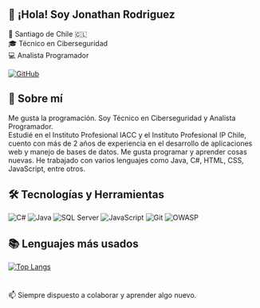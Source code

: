 ## 👋 ¡Hola! Soy Jonathan Rodriguez

📍 Santiago de Chile 🇨🇱  
🎓 Técnico en Ciberseguridad  
💻 Analista Programador

[![GitHub](https://img.shields.io/badge/GitHub-Jonaaxsic-181717?style=for-the-badge&logo=github&logoColor=white)](https://github.com/Jonaaxsic)

## 🧑 Sobre mí

Me gusta la programación. Soy Técnico en Ciberseguridad y Analista Programador.  
Estudié en el Instituto Profesional IACC y el Instituto Profesional IP Chile, cuento con más de 2 años de experiencia en el desarrollo de aplicaciones web y manejo de bases de datos.</small>
Me gusta programar y aprender cosas nuevas. He trabajado con varios lenguajes como Java, C#, HTML, CSS, JavaScript, entre otros.

## 🛠️ Tecnologías y Herramientas

![C#](https://img.shields.io/badge/C%23-239120?style=for-the-badge&logo=c-sharp&logoColor=white)
![Java](https://img.shields.io/badge/Java-007396?style=for-the-badge&logo=java&logoColor=white)
![SQL Server](https://img.shields.io/badge/Microsoft_SQL_Server-CC2927?style=for-the-badge&logo=microsoft-sql-server&logoColor=white)
![JavaScript](https://img.shields.io/badge/JavaScript-F7DF1E?style=for-the-badge&logo=javascript&logoColor=black)
![Git](https://img.shields.io/badge/Git-F05032?style=for-the-badge&logo=git&logoColor=white)
![OWASP](https://img.shields.io/badge/OWASP-0C2F63?style=for-the-badge&logo=owasp&logoColor=white)


## 📚 Lenguajes más usados

[![Top Langs](https://github-readme-stats.vercel.app/api/top-langs/?username=Jonaaxsic&theme=tokyonight&layout=donut-vertical&hide_border=true&langs_count=8)](https://github.com/Jonaaxsic)


#
 📫 Siempre dispuesto a colaborar y aprender algo nuevo.

